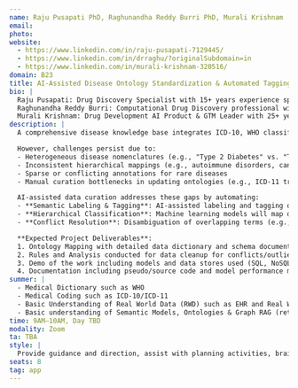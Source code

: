 ```yaml
---
name: Raju Pusapati PhD, Raghunandha Reddy Burri PhD, Murali Krishnam
email: 
photo:
website:
  - https://www.linkedin.com/in/raju-pusapati-7129445/
  - https://www.linkedin.com/in/drraghu/?originalSubdomain=in
  - https://www.linkedin.com/in/murali-krishnam-320516/
domain: B23
title: AI-Assisted Disease Ontology Standardization & Automated Tagging
bio: |
  Raju Pusapati: Drug Discovery Specialist with 15+ years experience spanning across basic, translational and clinical cancer research  
  Raghunandha Reddy Burri: Computational Drug Discovery professional with 15+ years experience working with Academia & Pharma industry  
  Murali Krishnam: Drug Development AI Product & GTM Leader with 25+ years experience of successful product launch, commercialization and exit
description: |
  A comprehensive disease knowledge base integrates ICD-10, WHO classifications, MeSH terms, and rare disease registries to enable standardizing disease definitions including subtypes, phenotypic variations and evolving classifications; and reduces ambiguity in electronic health records (EHRs), genomic studies, and real-world evidence (RWE) analysis.

  However, challenges persist due to:
  - Heterogeneous disease nomenclatures (e.g., "Type 2 Diabetes" vs. "T2DM" vs. "NIDDM")
  - Inconsistent hierarchical mappings (e.g., autoimmune disorders, cancer subtypes)
  - Sparse or conflicting annotations for rare diseases
  - Manual curation bottlenecks in updating ontologies (e.g., ICD-11 transitions)

  AI-assisted data curation addresses these gaps by automating:
  - **Semantic Labeling & Tagging**: AI-assisted labeling and tagging of disease names, synonyms, and subtypes from unstructured text (EHRs, literature) helps organize data and automate repetitive Human-in-the-Loop feedback. Additionally, AI-driven data sampling for model training will overcome class imbalance and scarcity of labeled data.
  - **Hierarchical Classification**: Machine learning models will map diseases to standard ontologies (ICD, SNOMED, MONDO) and infer subtype relationships.
  - **Conflict Resolution**: Disambiguation of overlapping terms (e.g., "ALS" as amyotrophic lateral sclerosis vs. Advanced Life Support).

  **Expected Project Deliverables**:
  1. Ontology Mapping with detailed data dictionary and schema documentation  
  2. Rules and Analysis conducted for data cleanup for conflicts/outliers  
  3. Demo of the work including models and data stores used (SQL, NoSQL, Vector DB), architecture stack, and training methodology  
  4. Documentation including pseudo/source code and model performance metrics (precision, recall, F1-score) for semantic labeling and hierarchical classification
summer: |
  - Medical Dictionary such as WHO
  - Medical Coding such as ICD-10/ICD-11
  - Basic Understanding of Real World Data (RWD) such as EHR and Real World Evidence (RWE)
  - Basic understanding of Semantic Models, Ontologies & Graph RAG (retrieval augmented generation using graph databases)
time: 9AM–10AM, Day TBD
modality: Zoom
ta: TBA
style: |
  Provide guidance and direction, assist with planning activities, brainstorm with approaches for problem solving, evangelize and quantify the benefits/impact
seats: 8
tag: app
---
```

